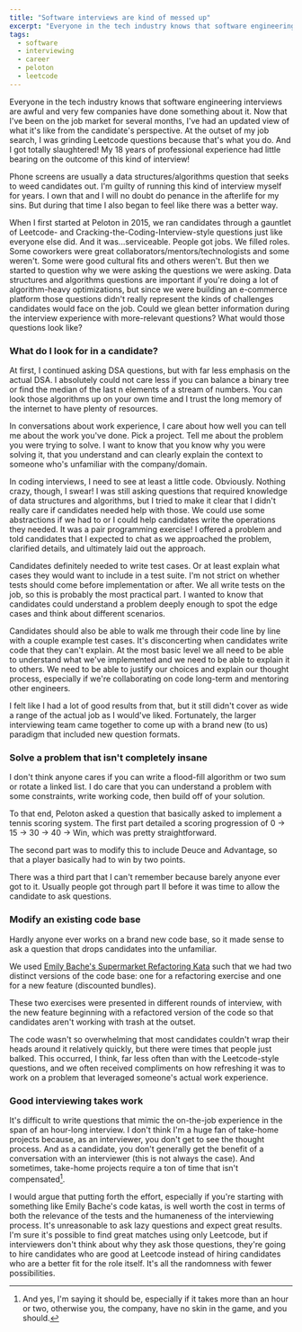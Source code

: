 ```yaml
---
title: "Software interviews are kind of messed up"
excerpt: "Everyone in the tech industry knows that software engineering interviews are awful and very few companies have done something about it."
tags:
  - software
  - interviewing
  - career
  - peloton
  - leetcode
---
```


Everyone in the tech industry knows that software engineering interviews are awful and very few companies have done something about it. Now that I've been on the job market for several months, I've had an updated view of what it's like from the candidate's perspective. At the outset of my job search, I was grinding Leetcode questions because that's what you do. And I got totally slaughtered! My 18 years of professional experience had little bearing on the outcome of this kind of interview!

Phone screens are usually a data structures/algorithms question that seeks to weed candidates out. I'm guilty of running this kind of interview myself for years. I own that and I will no doubt do penance in the afterlife for my sins. But during that time I also began to feel like there was a better way.

When I first started at Peloton in 2015, we ran candidates through a gauntlet of Leetcode- and Cracking-the-Coding-Interview-style questions just like everyone else did. And it was...serviceable. People got jobs. We filled roles. Some coworkers were great collaborators/mentors/technologists and some weren't. Some were good cultural fits and others weren't. But then we started to question why we were asking the questions we were asking. Data structures and algorithms questions are important if you're doing a lot of algorithm-heavy optimizations, but since we were building an e-commerce platform those questions didn't really represent the kinds of challenges candidates would face on the job. Could we glean better information during the interview experience with more-relevant questions? What would those questions look like?

### What do I look for in a candidate?

At first, I continued asking DSA questions, but with far less emphasis on the actual DSA. I absolutely could not care less if you can balance a binary tree or find the median of the last n elements of a stream of numbers. You can look those algorithms up on your own time and I trust the long memory of the internet to have plenty of resources.

In conversations about work experience, I care about how well you can tell me about the work you've done. Pick a project. Tell me about the problem you were trying to solve. I want to know that you know why you were solving it, that you understand and can clearly explain the context to someone who's unfamiliar with the company/domain.

In coding interviews, I need to see at least a little code. Obviously. Nothing crazy, though, I swear! I was still asking questions that required knowledge of data structures and algorithms, but I tried to make it clear that I didn't really care if candidates needed help with those. We could use some abstractions if we had to or I could help candidates write the operations they needed. It was a pair programming exercise! I offered a problem and told candidates that I expected to chat as we approached the problem, clarified details, and ultimately laid out the approach.

Candidates definitely needed to write test cases. Or at least explain what cases they would want to include in a test suite. I'm not strict on whether tests should come before implementation or after. We all write tests on the job, so this is probably the most practical part. I wanted to know that candidates could understand a problem deeply enough to spot the edge cases and think about different scenarios.

Candidates should also be able to walk me through their code line by line with a couple example test cases. It's disconcerting when candidates write code that they can't explain. At the most basic level we all need to be able to understand what we've implemented and we need to be able to explain it to others. We need to be able to justify our choices and explain our thought process, especially if we're collaborating on code long-term and mentoring other engineers.

I felt like I had a lot of good results from that, but it still didn't cover as wide a range of the actual job as I would've liked. Fortunately, the larger interviewing team came together to come up with a brand new (to us) paradigm that included new question formats.

### Solve a problem that isn't completely insane

I don't think anyone cares if you can write a flood-fill algorithm or two sum or rotate a linked list. I do care that you can understand a problem with some constraints, write working code, then build off of your solution.

To that end, Peloton asked a question that basically asked to implement a tennis scoring system. The first part detailed a scoring progression of 0 -> 15 -> 30 -> 40 -> Win, which was pretty straightforward.

The second part was to modify this to include Deuce and Advantage, so that a player basically had to win by two points.

There was a third part that I can't remember because barely anyone ever got to it. Usually people got through part II before it was time to allow the candidate to ask questions.

### Modify an existing code base

Hardly anyone ever works on a brand new code base, so it made sense to ask a question that drops candidates into the unfamiliar.

We used [Emily Bache's Supermarket Refactoring Kata](https://github.com/emilybache/SupermarketReceipt-Refactoring-Kata) such that we had two distinct versions of the code base: one for a refactoring exercise and one for a new feature (discounted bundles).

These two exercises were presented in different rounds of interview, with the new feature beginning with a refactored version of the code so that candidates aren't working with trash at the outset.

The code wasn't so overwhelming that most candidates couldn't wrap their heads around it relatively quickly, but there were times that people just balked. This occurred, I think, far less often than with the Leetcode-style questions, and we often received compliments on how refreshing it was to work on a problem that leveraged someone's actual work experience.

### Good interviewing takes work

It's difficult to write questions that mimic the on-the-job experience in the span of an hour-long interview. I don't think I'm a huge fan of take-home projects because, as an interviewer, you don't get to see the thought process. And as a candidate, you don't generally get the benefit of a conversation with an interviewer (this is not always the case). And sometimes, take-home projects require a ton of time that isn't compensated[^1].

I would argue that putting forth the effort, especially if you're starting with something like Emily Bache's code katas, is well worth the cost in terms of both the relevance of the tests and the humaneness of the interviewing process. It's unreasonable to ask lazy questions and expect great results. I'm sure it's possible to find great matches using only Leetcode, but if interviewers don't think about why they ask those questions, they're going to hire candidates who are good at Leetcode instead of hiring candidates who are a better fit for the role itself. It's all the randomness with fewer possibilities.

[^1]: And yes, I'm saying it should be, especially if it takes more than an hour or two, otherwise you, the company, have no skin in the game, and you should.
